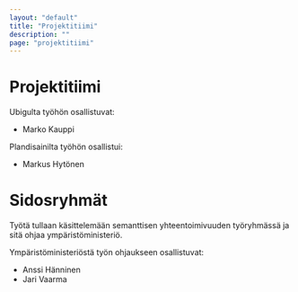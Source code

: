 ```yaml
---
layout: "default"
title: "Projektitiimi"
description: ""
page: "projektitiimi"
---
```


# Projektitiimi

Ubigulta työhön osallistuvat:
- Marko Kauppi

Plandisainilta työhön osallistui:
- Markus Hytönen

# Sidosryhmät

Työtä tullaan käsittelemään semanttisen yhteentoimivuuden työryhmässä ja sitä ohjaa ympäristöministeriö.

Ympäristöministeriöstä työn ohjaukseen osallistuvat:
- Anssi Hänninen
- Jari Vaarma

